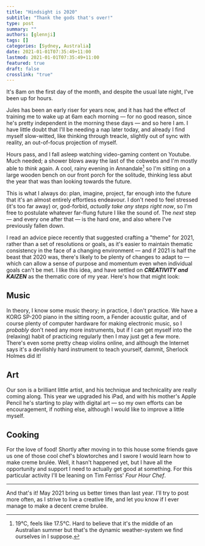 ```yaml
---
title: "Hindsight is 2020"
subtitle: "Thank the gods that's over!" 
type: post
summary: ""
authors: [glennji]
tags: []
categories: [Sydney, Australia]
date: 2021-01-01T07:35:49+11:00
lastmod: 2021-01-01T07:35:49+11:00
featured: true
draft: false
crosslink: "true"
---
```

It's 8am on the first day of the month, and despite the usual late night, I've been up for hours.

Jules has been an early riser for years now, and it has had the effect of training me to wake up at 6am each morning — for no good reason, since he's pretty independent in the morning these days — and so here I am. I have little doubt that I'll be needing a nap later today, and already I find myself slow-witted, like thinking through treacle, slightly out of sync with reality, an out-of-focus projection of myself. 

Hours pass, and I fall asleep watching video-gaming content on Youtube. Much needed; a shower blows away the last of the cobwebs and I'm mostly able to _think_ again. A cool, rainy evening in Annandale[^1] so I'm sitting on a large wooden bench on our front porch for the solitude, thinking less abut the year that was than looking towards the future.

This is what I always do: plan, imagine, project, far enough into the future that it's an almost entirely effortless endeavour. I don't need to feel stressed (it's too far away) or, god-forbid, _actually take any steps right now_, so I'm free to postulate whatever far-flung future I like the sound of. The _next_ step — and every one after that — is the hard one, and also where I've previously fallen down.

I read an advice piece recently that suggested crafting a "theme" for 2021, rather than a set of resolutions or goals, as it's easier to maintain thematic consistency in the face of a changing environment — and if 2021 is half the beast that 2020 was, there's likely to be plenty of changes to adapt to — which can allow a sense of purpose and momentum even when individual goals can't be met. I like this idea, and have settled on ***CREATIVITY and KAIZEN*** as the thematic core of my year. Here's how that might look:

## Music

In theory, I know some music theory; in practice, I don't practice. We have a KORG SP-200 piano in the sitting room, a Fender acoustic guitar, and of course plenty of computer hardware for making electronic music, so I *probably* don't need any more instruments, but if I can get myself into the (relaxing) habit of practicing regularly then I may just get a few more. There's even some pretty cheap violins online, and although the Internet says it's a devilishly hard instrument to teach yourself, dammit, Sherlock Holmes did it!

## Art

Our son is a brilliant little artist, and his technique and technicality are really coming along. This year we upgraded his iPad, and with his mother's Apple Pencil he's starting to play with digital art — so my own efforts can be encouragement, if nothing else, although I would like to improve a little myself.

## Cooking

For the love of food! Shortly after moving in to this house some friends gave us one of those cool chef's blowtorches and I swore I would learn how to make creme brulée. Well, it hasn't happened yet, but I have all the opportunity and support I need to actually get good at something. For this particular activity I'll be leaning on Tim Ferriss' *Four Hour Chef*.

----
And that's it! May 2021 bring us better times than last year. I'll try to post more often, as I strive to live a creative life, and let you know if I ever manage to make a decent creme brulée.

[^1]: 19°C, feels like 17.5°C. Hard to believe that it's the middle of an Australian summer but that's the dynamic weather-system we find ourselves in I suppose.
